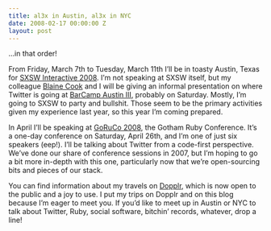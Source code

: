 ```yaml
---
title: al3x in Austin, al3x in NYC
date: 2008-02-17 00:00:00 Z
layout: post
---
```





…in that order!

From Friday, March 7th to Tuesday, March 11th I’ll be in toasty Austin, Texas for [SXSW Interactive 2008](http://2008.sxsw.com/interactive/). I’m not speaking at SXSW itself, but my colleague [Blaine Cook](http://www.romeda.org/) and I will be giving an informal presentation on where Twitter is going at [BarCamp Austin III](http://barcamp.org/BarCampAustinIII), probably on Saturday. Mostly, I’m going to SXSW to party and bullshit. Those seem to be the primary activities given my experience last year, so this year I’m coming prepared.

In April I’ll be speaking at [GoRuCo 2008](http://2008.goruco.com/), the Gotham Ruby Conference. It’s a one-day conference on Saturday, April 26th, and I’m one of just six speakers (eep!). I’ll be talking about Twitter from a code-first perspective. We’ve done our share of conference sessions in 2007, but I’m hoping to go a bit more in-depth with this one, particularly now that we’re open-sourcing bits and pieces of our stack.

You can find information about my travels on [Dopplr](http://www.dopplr.com/traveller/al3x), which is now open to the public and a joy to use. I put my trips on Dopplr and on this blog because I’m eager to meet you. If you’d like to meet up in Austin or NYC to talk about Twitter, Ruby, social software, bitchin’ records, whatever, drop a line!
